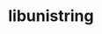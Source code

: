 ---
title: "libunistring"
layout: cache
categories: [package, v0.18.1]
meta: {"versions": ["0.9.10"], "compilers": ["gcc@=7.5.0"], "oss": ["ubuntu18.04"], "platforms": ["linux"], "targets": ["x86_64"], "stacks": ["build_systems", "e4s", "root"], "num_specs": 1, "num_specs_by_stack": {"e4s": 1, "build_systems": 1, "root": 1}}
spec_details: [{"hash": "bxv6vvrtpclzhme6glqtwdmblaodzyh2", "compiler": "gcc@=7.5.0", "versions": ["0.9.10"], "os": "ubuntu18.04", "platform": "linux", "target": "x86_64", "variants": [], "stacks": ["e4s", "build_systems", "root"], "size": "-", "tarball": "https://binaries.spack.io/releases/v0.18.1/build_cache/linux-ubuntu18.04-x86_64/gcc-7.5.0/libunistring-0.9.10/linux-ubuntu18.04-x86_64-gcc-7.5.0-libunistring-0.9.10-bxv6vvrtpclzhme6glqtwdmblaodzyh2.spack"}]
---